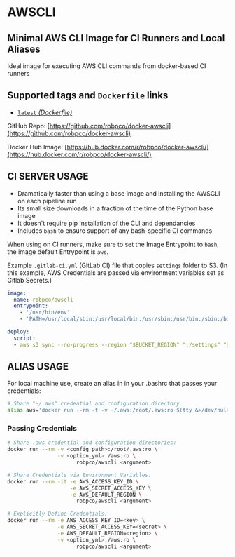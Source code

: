 # AWSCLI

## Minimal AWS CLI Image for CI Runners and Local Aliases

Ideal image for executing AWS CLI commands from docker-based CI runners

## Supported tags and `Dockerfile` links

- [`latest` _(Dockerfile)_](https://github.com/robpco/docker-awscli/blob/master/Dockerfile)

GitHub Repo: [https://github.com/robpco/docker-awscli](https://github.com/robpco/docker-awscli)

Docker Hub Image: [https://hub.docker.com/r/robpco/docker-awscli/](https://hub.docker.com/r/robpco/docker-awscli/)

## CI SERVER USAGE

- Dramatically faster than using a base image and installing the AWSCLI on each pipeline run
- Its small size downloads in a fraction of the time of the Python base image
- It doesn't require pip installation of the CLI and dependancies
- Includes `bash` to ensure support of any bash-specific CI commands

When using on CI runners, make sure to set the Image Entrypoint to `bash`, the image default Entrypoint is `aws`.

Example `.gitlab-ci.yml` (GitLab CI) file that copies `settings` folder to S3.  (In this example, AWS Credentials are passed via environment variables set as Gitlab Secrets.)

``` yaml
image:
  name: robpco/awscli
  entrypoint:
    - '/usr/bin/env'
    - 'PATH=/usr/local/sbin:/usr/local/bin:/usr/sbin:/usr/bin:/sbin:/bin'

deploy:
  script:
  - aws s3 sync --no-progress --region "$BUCKET_REGION" "./settings" "$BUCKET_BASE/settings"
```

## ALIAS USAGE

For local machine use, create an alias in in your .bashrc that passes your credentials:

``` bash
# Share "~/.aws" credential and configuration directory
alias aws='docker run --rm -t -v ~/.aws:/root/.aws:ro $(tty &>/dev/null && echo "-i") robpco/awscli'
```

### Passing Credentials

``` bash
# Share .aws credential and configuration directories:
docker run --rm -v <config_path>:/root/.aws:ro \
                -v <option_yml>:/aws:ro \
                      robpco/awscli <argument>

# Share Credentials via Environment Variables:
docker run --rm -it -e AWS_ACCESS_KEY_ID \
                    -e AWS_SECRET_ACCESS_KEY \
                    -e AWS_DEFAULT_REGION \
                      robpco/awscli <argument>

# Explicitly Define Credentials:
docker run --rm -e AWS_ACCESS_KEY_ID=<key> \
                -e AWS_SECRET_ACCESS_KEY=<secret> \
                -e AWS_DEFAULT_REGION=<region> \
                -v <option_yml>:/aws:ro \
                      robpco/awscli <argument>

```
